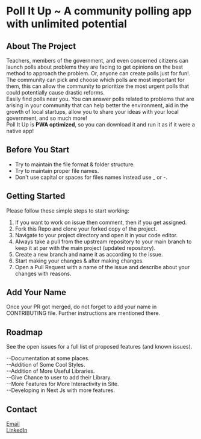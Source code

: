 # Poll It Up ~ A community polling app with unlimited potential

## About The Project
Teachers, members of the government, and even concerned citizens can launch polls about problems they are facing to get opinions on the best method to approach the problem. Or, anyone can create polls just for fun!.<br>
The community can pick and choose which polls are most important for them, this can allow the community to prioritize the most urgent polls that could potentially cause drastic reforms.<br>
Easily find polls near you. You can answer polls related to problems that are arising in your community that can help better the environment, aid in the growth of local startups, allow you to share your ideas with your local government, and so much more!<br>
Poll It Up is **PWA optimized**, so you can download it and run it as if it were a native app!

## Before You Start
<ul>
<li>Try to maintain the file format & folder structure. </li>
<li>Try to maintain proper file names. </li>
<li>Don't use capital or spaces for files names instead use _ or -. </li>
</ul>

## Getting Started
Please follow these simple steps to start working:<br>

1. If you want to work on issue then comment, then if you get assigned.<br>
2. Fork this Repo and clone your forked copy of the project.<br>
3. Navigate to your project directory and open it in your code editor.<br>
4. Always take a pull from the upstream repository to your main branch to keep it at par with the main project (updated repository).<br>
5. Create a new branch and name it as according to the issue.<br>
6. Start making your changes & after making changes.<br>
7. Open a Pull Request with a name of the issue and describe about your changes with reasons.

## Add Your Name
Once your PR got merged, do not forget to add your name in CONTRIBUTING file. Further instructions are mentioned there.

## Roadmap
See the open issues for a full list of proposed features (and known issues).<br>

 --Documentation at some places.<br>
 --Addition of Some Cool Styles.<br>
 --Addition of More Useful Libraries.<br>
 --Give Chance to user to add their Library.<br>
 --More Features for More Interactivity in Site.<br>
 --Developing in Next Js with more features.<br>
## Contact
<!-- [Agamjot Singh ](https://github.com/agamjotsingh18)<br> -->
<a href="mailto:agamjotsingh1801@gmail.com">Email</a><br>
<a href="https://www.linkedin.com/in/agamjot-singh/" target="_blank">LinkedIn 
</a>
